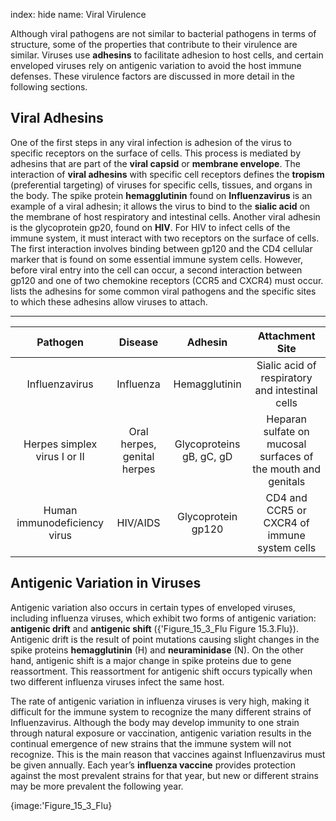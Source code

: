 index: hide
name: Viral Virulence

Although viral pathogens are not similar to bacterial pathogens in terms of structure, some of the properties that contribute to their virulence are similar. Viruses use  **adhesins** to facilitate adhesion to host cells, and certain enveloped viruses rely on antigenic variation to avoid the host immune defenses. These virulence factors are discussed in more detail in the following sections.

## Viral Adhesins

One of the first steps in any viral infection is adhesion of the virus to specific receptors on the surface of cells. This process is mediated by adhesins that are part of the  **viral capsid** or  **membrane envelope**. The interaction of  **viral adhesins** with specific cell receptors defines the  **tropism** (preferential targeting) of viruses for specific cells, tissues, and organs in the body. The spike protein  **hemagglutinin** found on  **Influenzavirus** is an example of a viral adhesin; it allows the virus to bind to the  **sialic acid** on the membrane of host respiratory and intestinal cells. Another viral adhesin is the glycoprotein gp20, found on  **HIV**. For HIV to infect cells of the immune system, it must interact with two receptors on the surface of cells. The first interaction involves binding between gp120 and the CD4 cellular marker that is found on some essential immune system cells. However, before viral entry into the cell can occur, a second interaction between gp120 and one of two chemokine receptors (CCR5 and CXCR4) must occur.  lists the adhesins for some common viral pathogens and the specific sites to which these adhesins allow viruses to attach.


****

| Pathogen | Disease | Adhesin | Attachment Site |
|:-:|:-:|:-:|:-:|
| Influenzavirus | Influenza | Hemagglutinin | Sialic acid of respiratory and intestinal cells |
| Herpes simplex virus I or II | Oral herpes, genital herpes | Glycoproteins gB, gC, gD | Heparan sulfate on mucosal surfaces of the mouth and genitals |
| Human immunodeficiency virus | HIV/AIDS | Glycoprotein gp120 | CD4 and CCR5 or CXCR4 of immune system cells |
    

## Antigenic Variation in Viruses

Antigenic variation also occurs in certain types of enveloped viruses, including influenza viruses, which exhibit two forms of antigenic variation:  **antigenic drift** and  **antigenic shift** ({'Figure_15_3_Flu Figure 15.3.Flu}). Antigenic drift is the result of point mutations causing slight changes in the spike proteins  **hemagglutinin** (H) and  **neuraminidase** (N). On the other hand, antigenic shift is a major change in spike proteins due to gene reassortment. This reassortment for antigenic shift occurs typically when two different influenza viruses infect the same host.

The rate of antigenic variation in influenza viruses is very high, making it difficult for the immune system to recognize the many different strains of Influenzavirus. Although the body may develop immunity to one strain through natural exposure or vaccination, antigenic variation results in the continual emergence of new strains that the immune system will not recognize. This is the main reason that vaccines against Influenzavirus must be given annually. Each year’s  **influenza vaccine** provides protection against the most prevalent strains for that year, but new or different strains may be more prevalent the following year.


{image:'Figure_15_3_Flu}
        
